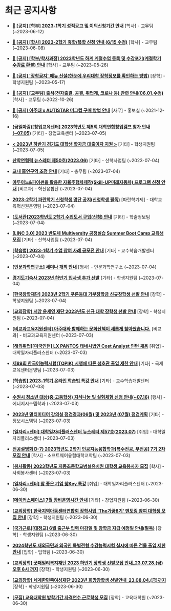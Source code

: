 # 최근 공지사항

* **[📌 [공지] [학부] 2023-1학기 성적공고 및 이의신청기간 안내](http://ajou.ac.kr/kr/ajou/notice.do?mode=view&amp;articleNo=215750&amp;article.offset=0&amp;articleLimit=30)**
 [학사] - 교무팀 (~2023-06-12)

* **[📌 [공지] [학사] 2023-2학기 휴학/복학 신청 안내 (6/15 수정)](http://ajou.ac.kr/kr/ajou/notice.do?mode=view&amp;articleNo=215587&amp;article.offset=0&amp;articleLimit=30)**
 [학사] - 교무팀 (~2023-06-08)

* **[📌 [공지] [학부/학사과정] 2023학년도 하계 계절수업 등록 및 수강포기(계절학기 수강료 환불) 안내](http://ajou.ac.kr/kr/ajou/notice.do?mode=view&amp;articleNo=215210&amp;article.offset=0&amp;articleLimit=30)**
 [학사] - 교무팀 (~2023-05-26)

* **[📌 [공지] &#x27;장학공지&#x27; 메뉴 신설(한눈에 우리대학 장학정보를 확인하는 방법)](http://ajou.ac.kr/kr/ajou/notice.do?mode=view&amp;articleNo=214764&amp;article.offset=0&amp;articleLimit=30)**
 [장학] - 학생지원팀 (~2023-05-17)

* **[📌 [공지] [교무팀] 출석(전자출결, 공결, 취업계, 코로나 등) 관련 안내(06.01.수정)](http://ajou.ac.kr/kr/ajou/notice.do?mode=view&amp;articleNo=205552&amp;article.offset=0&amp;articleLimit=30)**
 [학사] - 교무팀 (~2022-10-26)

* **[📌 [공지] 아주대 x AUTISTAR 머그컵 구매 방법 안내](http://ajou.ac.kr/kr/ajou/notice.do?mode=view&amp;articleNo=147976&amp;article.offset=0&amp;articleLimit=30)**
 [사무] - 홍보실 (~2021-12-16)

* **[(금일마감)[창업교육센터] 2023학년도 제5회 대학연합창업캠프 참가 안내(~07.05)](http://ajou.ac.kr/kr/ajou/notice.do?mode=view&amp;articleNo=218755&amp;article.offset=0&amp;articleLimit=30)**
 [기타] - 창업교육센터 (~2023-07-05)

* **[&lt; 2023년 하반기 경기도 대학생 학자금 대출이자 지원 &gt;](http://ajou.ac.kr/kr/ajou/notice.do?mode=view&amp;articleNo=218750&amp;article.offset=0&amp;articleLimit=30)**
 [기타] - 학생지원팀 (~2023-07-05)

* **[산학연협력 뉴스레터 제50호(2023.06)](http://ajou.ac.kr/kr/ajou/notice.do?mode=view&amp;articleNo=218742&amp;article.offset=0&amp;articleLimit=30)**
 [기타] - 산학사업팀 (~2023-07-04)

* **[교내 흡연구역 조정 안내](http://ajou.ac.kr/kr/ajou/notice.do?mode=view&amp;articleNo=218741&amp;article.offset=0&amp;articleLimit=30)**
 [기타] - 총무팀 (~2023-07-04)

* **[아두이노&amp;파이썬을 활용한 자율주행차제작(Skill-UP미래자동차) 프로그램 신청 안내](http://ajou.ac.kr/kr/ajou/notice.do?mode=view&amp;articleNo=218739&amp;article.offset=0&amp;articleLimit=30)**
 [비교과] - 혁신융합단 (~2023-07-04)

* **[2023-2학기 파란학기 신청학생 명단 공지(신청학생 필독)](http://ajou.ac.kr/kr/ajou/notice.do?mode=view&amp;articleNo=218734&amp;article.offset=0&amp;articleLimit=30)**
 [파란학기제] - 대학교육혁신원운영팀 (~2023-07-04)

* **[[도서관]2023학년도 2학기 수업도서 구입(신청) 안내](http://ajou.ac.kr/kr/ajou/notice.do?mode=view&amp;articleNo=218730&amp;article.offset=0&amp;articleLimit=30)**
 [기타] - 학술정보팀 (~2023-07-04)

* **[[LINC 3.0] 2023 반도체 Multiversity 공정실습 Summer Boot Camp 교육생 모집](http://ajou.ac.kr/kr/ajou/notice.do?mode=view&amp;articleNo=218728&amp;article.offset=0&amp;articleLimit=30)**
 [기타] - 산학사업팀 (~2023-07-04)

* **[[학습법] 2023-1학기 수업 참여 사례 공모전 안내](http://ajou.ac.kr/kr/ajou/notice.do?mode=view&amp;articleNo=218721&amp;article.offset=0&amp;articleLimit=30)**
 [기타] - 교수학습개발센터 (~2023-07-04)

* **[[인문과학연구소] 세미나 개최 안내](http://ajou.ac.kr/kr/ajou/notice.do?mode=view&amp;articleNo=218716&amp;article.offset=0&amp;articleLimit=30)**
 [행사] - 인문과학연구소 (~2023-07-04)

* **[경기도기숙사 2023년 하반기 입사생 추가 선발](http://ajou.ac.kr/kr/ajou/notice.do?mode=view&amp;articleNo=218713&amp;article.offset=0&amp;articleLimit=30)**
 [기타] - 학생지원팀 (~2023-07-04)

* **[[한국장학재단] 2023년 2학기 푸른등대 기부장학금 신규장학생 선발 안내](http://ajou.ac.kr/kr/ajou/notice.do?mode=view&amp;articleNo=218708&amp;article.offset=0&amp;articleLimit=30)**
 [장학] - 학생지원팀 (~2023-07-04)

* **[[교외장학] 서암 윤세영 재단 2023년도 신규 대학 장학생 선발 안내](http://ajou.ac.kr/kr/ajou/notice.do?mode=view&amp;articleNo=218706&amp;article.offset=0&amp;articleLimit=30)**
 [장학] - 학생지원팀 (~2023-07-04)

* **[[비교과교육지원센터] 아주대와 함께하는 문화산책이 새롭게 찾아왔습니다.](http://ajou.ac.kr/kr/ajou/notice.do?mode=view&amp;articleNo=218699&amp;article.offset=0&amp;articleLimit=30)**
 [비교과] - 비교과교육지원센터 (~2023-07-03)

* **[[해외취업][미국인턴] LX PANTOS 테네시법인 Cost Analyst 인턴 채용](http://ajou.ac.kr/kr/ajou/notice.do?mode=view&amp;articleNo=218697&amp;article.offset=0&amp;articleLimit=30)**
 [취업] - 대학일자리플러스센터 (~2023-07-03)

* **[제89회 한국어능력시험(TOPIK) 시행에 따른 성호관 출입 제한 안내](http://ajou.ac.kr/kr/ajou/notice.do?mode=view&amp;articleNo=218683&amp;article.offset=0&amp;articleLimit=30)**
 [기타] - 국제교육센터운영팀 (~2023-07-03)

* **[[학습법] 2023-1학기 온라인 학습법 특강 안내](http://ajou.ac.kr/kr/ajou/notice.do?mode=view&amp;articleNo=218677&amp;article.offset=0&amp;articleLimit=30)**
 [기타] - 교수학습개발센터 (~2023-07-03)

* **[수원시 청소년 대상(중·고등학생) 지식나눔 및 실험체험 신청 안내(~07.16)](http://ajou.ac.kr/kr/ajou/notice.do?mode=view&amp;articleNo=218670&amp;article.offset=0&amp;articleLimit=30)**
 [행사] - 에너지시스템학과 (~2023-07-03)

* **[2023년 멀티미디어 강의실 점검결과(06월) 및 2023년 (07월) 점검계획](http://ajou.ac.kr/kr/ajou/notice.do?mode=view&amp;articleNo=218666&amp;article.offset=0&amp;articleLimit=30)**
 [기타] - 정보시스템팀 (~2023-07-03)

* **[[일자리+센터] 대학일자리플러스센터 뉴스레터 제57호(2023.07)](http://ajou.ac.kr/kr/ajou/notice.do?mode=view&amp;articleNo=218662&amp;article.offset=0&amp;articleLimit=30)**
 [취업] - 대학일자리플러스센터 (~2023-07-03)

* **[전공설명회 D-7) 2023학년도 2학기 인공지능융합학과[복수전공, 부전공] 7기 2차 모집 안내](http://ajou.ac.kr/kr/ajou/notice.do?mode=view&amp;articleNo=218661&amp;article.offset=0&amp;articleLimit=30)**
 [학사] - 소프트웨어융합대학교학팀 (~2023-07-03)

* **[[봉사활동] 2023학년도 지동초등학교병설유치원 대학생 교육봉사자 모집](http://ajou.ac.kr/kr/ajou/notice.do?mode=view&amp;articleNo=218660&amp;article.offset=0&amp;articleLimit=30)**
 [학사] - 사회봉사센터 (~2023-07-03)

* **[[일자리+센터] 참 좋은 기업 찾Key 특강](http://ajou.ac.kr/kr/ajou/notice.do?mode=view&amp;articleNo=218652&amp;article.offset=0&amp;articleLimit=30)**
 [취업] - 대학일자리플러스센터 (~2023-06-30)

* **[[메이커스페이스] 7월 장비운영시간 안내](http://ajou.ac.kr/kr/ajou/notice.do?mode=view&amp;articleNo=218645&amp;article.offset=0&amp;articleLimit=30)**
 [기타] - 창업지원팀 (~2023-06-30)

* **[[교외장학] 한국지역아동센터연합회 장학사업 &#x27;The가꿈8기&#x27; 멘토링 참여 대학생 모집 안내](http://ajou.ac.kr/kr/ajou/notice.do?mode=view&amp;articleNo=218639&amp;article.offset=0&amp;articleLimit=30)**
 [장학] - 학생지원팀 (~2023-06-30)

* **[[국가근로][대청교] 6월 출근부 입력 마감일 및 장학금 지급 예정일 안내(필독)](http://ajou.ac.kr/kr/ajou/notice.do?mode=view&amp;articleNo=218638&amp;article.offset=0&amp;articleLimit=30)**
 [장학] - 학생지원팀 (~2023-06-30)

* **[2024학년도 재외국민과 외국인 특별전형 수강능력시험 실시에 따른 건물 출입 제한 안내](http://ajou.ac.kr/kr/ajou/notice.do?mode=view&amp;articleNo=218636&amp;article.offset=0&amp;articleLimit=30)**
 [입학] - 입학팀 (~2023-06-30)

* **[[교외장학] 굿패밀리복지재단 2023 하반기 장학생 선발모집 안내_23.07.28.(금) 오후 6시 까지](http://ajou.ac.kr/kr/ajou/notice.do?mode=view&amp;articleNo=218632&amp;article.offset=0&amp;articleLimit=30)**
 [장학] - 학생지원팀 (~2023-06-30)

* **[[교외장학] 세계한민족여성재단 2023년 희망장학생 선발안내_23.08.04.(금)까지](http://ajou.ac.kr/kr/ajou/notice.do?mode=view&amp;articleNo=218630&amp;article.offset=0&amp;articleLimit=30)**
 [장학] - 학생지원팀 (~2023-06-30)

* **[[모집] 교육대학원 방학기간 자격연수 근로학생 모집](http://ajou.ac.kr/kr/ajou/notice.do?mode=view&amp;articleNo=218629&amp;article.offset=0&amp;articleLimit=30)**
 [장학] - 교육대학원 (~2023-06-30)
